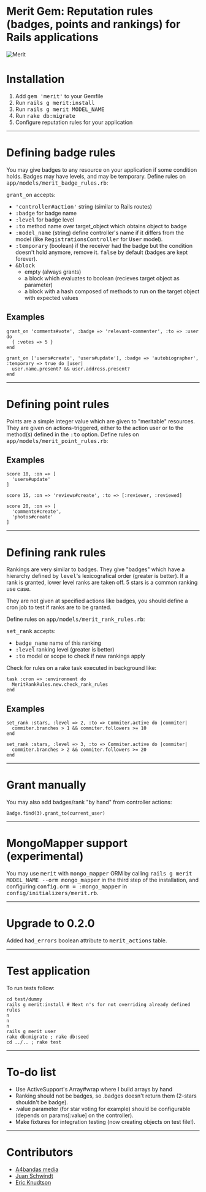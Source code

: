 # Merit Gem: Reputation rules (badges, points and rankings) for Rails applications

![Merit](http://i567.photobucket.com/albums/ss118/DeuceBigglebags/th_nspot26_300.jpg)


# Installation

1. Add <tt>gem 'merit'</tt> to your Gemfile
2. Run <tt>rails g merit:install</tt>
3. Run <tt>rails g merit MODEL_NAME</tt>
4. Run <tt>rake db:migrate</tt>
5. Configure reputation rules for your application

---

# Defining badge rules

You may give badges to any resource on your application if some condition
holds. Badges may have levels, and may be temporary. Define rules on
<tt>app/models/merit_badge_rules.rb</tt>:

<tt>grant_on</tt> accepts:

* <tt>'controller#action'</tt> string (similar to Rails routes)
* <tt>:badge</tt> for badge name
* <tt>:level</tt> for badge level
* <tt>:to</tt> method name over target_object which obtains object to badge
* <tt>:model_name</tt> (string) define controller's name if it differs from
  the model (like <tt>RegistrationsController</tt> for <tt>User</tt> model).
* <tt>:temporary</tt> (boolean) if the receiver had the badge but the
  condition doesn't hold anymore, remove it. <tt>false</tt> by default (badges
  are kept forever).
* <tt>&block</tt>
  * empty (always grants)
  * a block which evaluates to boolean (recieves target object as parameter)
  * a block with a hash composed of methods to run on the target object with
    expected values

## Examples

    grant_on 'comments#vote', :badge => 'relevant-commenter', :to => :user do
      { :votes => 5 }
    end

    grant_on ['users#create', 'users#update'], :badge => 'autobiographer', :temporary => true do |user|
      user.name.present? && user.address.present?
    end

---

# Defining point rules

Points are a simple integer value which are given to "meritable" resources.
They are given on actions-triggered, either to the action user or to the
method(s) defined in the <tt>:to</tt> option. Define rules on
<tt>app/models/merit_point_rules.rb</tt>:

## Examples

    score 10, :on => [
      'users#update'
    ]

    score 15, :on => 'reviews#create', :to => [:reviewer, :reviewed]

    score 20, :on => [
      'comments#create',
      'photos#create'
    ]

---

# Defining rank rules

Rankings are very similar to badges. They give "badges" which have a hierarchy
defined by <tt>level</tt>'s lexicografical order (greater is better). If a
rank is granted, lower level ranks are taken off. 5 stars is a common ranking
use case.

They are not given at specified actions like badges, you should define a cron
job to test if ranks are to be granted.

Define rules on <tt>app/models/merit_rank_rules.rb</tt>:

<tt>set_rank</tt> accepts:

* <tt>badge_name</tt> name of this ranking
* <tt>:level</tt> ranking level (greater is better)
* <tt>:to</tt> model or scope to check if new rankings apply

Check for rules on a rake task executed in background like:

    task :cron => :environment do
      MeritRankRules.new.check_rank_rules
    end


## Examples

    set_rank :stars, :level => 2, :to => Commiter.active do |commiter|
      commiter.branches > 1 && commiter.followers >= 10
    end

    set_rank :stars, :level => 3, :to => Commiter.active do |commiter|
      commiter.branches > 2 && commiter.followers >= 20
    end

---

# Grant manually

You may also add badges/rank "by hand" from controller actions:

    Badge.find(3).grant_to(current_user)

---

# MongoMapper support (experimental)

You may use <tt>merit</tt> with <tt>mongo_mapper</tt> ORM by calling
<tt>rails g merit MODEL_NAME --orm mongo_mapper</tt> in the third step of the
installation, and configuring <tt>config.orm = :mongo_mapper</tt> in
<tt>config/initializers/merit.rb</tt>.

---

# Upgrade to 0.2.0

Added <tt>had_errors</tt> boolean attribute to <tt>merit_actions</tt> table.

---

# Test application

To run tests follow:

    cd test/dummy
    rails g merit:install # Next n's for not overriding already defined rules
    n
    n
    n
    rails g merit user
    rake db:migrate ; rake db:seed
    cd ../.. ; rake test

---

# To-do list

* Use ActiveSupport's Array#wrap where I build arrays by hand
* Ranking should not be badges, so .badges doesn't return them (2-stars
  shouldn't be badge).
* :value parameter (for star voting for example) should be configurable
  (depends on params[:value] on the controller).
* Make fixtures for integration testing (now creating objects on test file!).

---

# Contributors

* [A4bandas media](https://github.com/a4bandas)
* [Juan Schwindt](https://github.com/jschwindt)
* [Eric Knudtson](https://github.com/ek)
